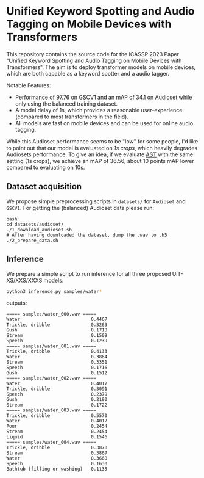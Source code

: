# Unified Keyword Spotting and Audio Tagging on Mobile Devices with Transformers


This repository contains the source code for the ICASSP 2023 Paper "Unified Keyword Spotting and Audio Tagging on Mobile Devices with Transformers".
The aim is to deploy transformer models on mobile devices, which are both capable as a keyword spotter and a audio tagger.


Notable Features:

* Performance of 97.76 on GSCV1 and an mAP of 34.1 on Audioset while only using the balanced training dataset.
* A model delay of 1s, which provides a reasonable user-experience (compared to most transformers in the field).
* All models are fast on mobile devices and can be used for online audio tagging.

While this Audioset performance seems to be "low" for some people, I'd like to point out that our model is evaluated on *1s crops*, which heavily degrades Audiosets performance.
To give an idea, if we evaluate [AST](https://github.com/YuanGongND/ast) with the same setting (1s crops), we achieve an mAP of 36.56, about 10 points mAP lower compared to evaluating on 10s.


## Dataset acquisition

We propose simple preprocessing scripts in `datasets/` for `Audioset` and `GSCV1`.
For getting the (balanced) Audioset data please run:

```
bash
cd datasets/audioset/
./1_download_audioset.sh
# After having downloaded the dataset, dump the .wav to .h5
./2_prepare_data.sh
```



## Inference


We prepare a simple script to run inference for all three proposed UiT-XS/XXS/XXXS models:


```bash
python3 inference.py samples/water*
```

outputs:

```
===== samples/water_000.wav =====
Water                          0.4467
Trickle, dribble               0.3263
Gush                           0.1718
Stream                         0.1509
Speech                         0.1239
===== samples/water_001.wav =====
Trickle, dribble               0.4133
Water                          0.3864
Stream                         0.3351
Speech                         0.1716
Gush                           0.1512
===== samples/water_002.wav =====
Water                          0.4017
Trickle, dribble               0.3091
Speech                         0.2379
Gush                           0.2190
Stream                         0.1722
===== samples/water_003.wav =====                                                               
Trickle, dribble               0.5570                                                           
Water                          0.4017
Pour                           0.2454
Stream                         0.2454
Liquid                         0.1546
===== samples/water_004.wav =====
Trickle, dribble               0.3870
Stream                         0.3867
Water                          0.3668
Speech                         0.1630
Bathtub (filling or washing)   0.1135
```
